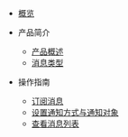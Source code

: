<!-- 请勿添加产品标题，标题行将由系统自动增加，名称将于您申请邮件提供的仓库名称一致 -->

* [概览](https://github.com/UCloudDoc-Team/usns/blob/master/README.md)
* 产品简介   <!-- 以下是参考的目录模版，旨在建议产品文档应该包含的内容模块。实际章节划分可根据实际内容进行调整 -->
  * [产品概述](introduction/intro.md)
  * [消息类型](introduction/type.md)

* 操作指南
  * [订阅消息](https://github.com/UCloudDoc-Team/usns/blob/master/use/Subscribe%20message.md)
  * [设置通知方式与通知对象](https://github.com/UCloudDoc-Team/usns/blob/master/use/Set%20the%20notification%20mode%20and%20notification%20object.md)
  * [查看消息列表](https://github.com/UCloudDoc-Team/usns/blob/master/use/View%20message%20list.md)
